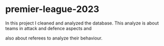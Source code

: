 # premier-league-2023

In this project I cleaned and analyzed the database. This analyze is about teams in attack and defence aspects and

also about referees to analyze their behaviour.
